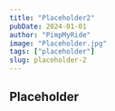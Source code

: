 ```yaml
---
title: "Placeholder2"
pubDate: 2024-01-01
author: "PimpMyRide"
image: "Placeholder.jpg"
tags: ["placeholder"]
slug: placeholder-2
---
```


## Placeholder

